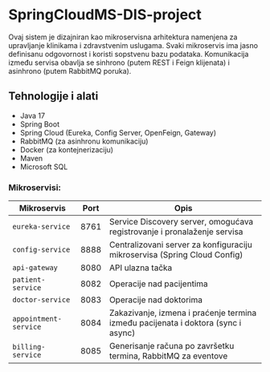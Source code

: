 # SpringCloudMS-DIS-project

Ovaj sistem je dizajniran kao mikroservisna arhitektura namenjena za upravljanje klinikama i zdravstvenim uslugama. Svaki mikroservis ima jasno definisanu odgovornost i koristi sopstvenu bazu podataka. Komunikacija između servisa obavlja se sinhrono (putem REST i Feign klijenata) i asinhrono (putem RabbitMQ poruka).

## Tehnologije i alati

- Java 17
- Spring Boot
- Spring Cloud (Eureka, Config Server, OpenFeign, Gateway)
- RabbitMQ (za asinhronu komunikaciju)
- Docker (za kontejnerizaciju)
- Maven
- Microsoft SQL

### Mikroservisi:

| Mikroservis          | Port  | Opis |
|----------------------|-------|------|
| `eureka-service`     | 8761  | Service Discovery server, omogućava registrovanje i pronalaženje servisa |
| `config-service`     | 8888  | Centralizovani server za konfiguraciju mikroservisa (Spring Cloud Config) |
| `api-gateway`        | 8080  | API ulazna tačka |
| `patient-service`    | 8082  | Operacije nad pacijentima |
| `doctor-service`     | 8083  | Operacije nad doktorima |
| `appointment-service`| 8084  | Zakazivanje, izmena i praćenje termina između pacijenata i doktora (sync i async) |
| `billing-service`    | 8085  | Generisanje računa po završetku termina, RabbitMQ za eventove |
